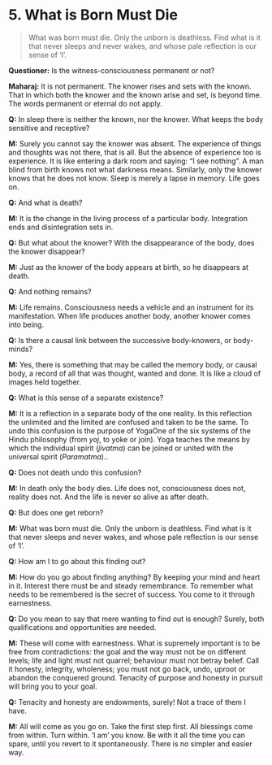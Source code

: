 # 5. What is Born Must Die

>What was born must die. Only the unborn is deathless. Find what is it that never sleeps and never wakes, and whose pale reflection is our sense of ‘I’.

**Questioner:** Is the witness-consciousness permanent or not?

**Maharaj:** It is not permanent. The knower rises and sets with the known. That in which both the knower and the known arise and set, is beyond time. The words permanent or eternal do not apply.

**Q:** In sleep there is neither the known, nor the knower. What keeps the body sensitive and receptive?

**M:** Surely you cannot say the knower was absent. The experience of things and thoughts was not there, that is all. But the absence of experience too is experience. It is like entering a dark room and saying: “I see nothing”. A man blind from birth knows not what darkness means. Similarly, only the knower knows that he does not know. Sleep is merely a lapse in memory. Life goes on.

**Q:** And what is death?

**M:** It is the change in the living process of a particular body. Integration ends and disintegration sets in.

**Q:** But what about the knower? With the disappearance of the body, does the knower disappear?

**M:** Just as the knower of the body appears at birth, so he disappears at death.

**Q:** And nothing remains?

**M:** Life remains. Consciousness needs a vehicle and an instrument for its manifestation. When life produces another body, another knower comes into being.

**Q:** Is there a causal link between the successive body-knowers, or body-minds?

**M:** Yes, there is something that may be called the memory body, or causal body, a record of all that was thought, wanted and done. It is like a cloud of images held together.

**Q:** What is this sense of a separate existence?

**M:** It is a reflection in a separate body of the one reality. In this reflection the unlimited and the limited are confused and taken to be the same. To undo this confusion is the purpose of <span class=tooltip>Yoga<span class=tooltiptext>One of the six systems of the Hindu philosophy (from *yoj*, to yoke or join). Yoga teaches the means by which the individual spirit (*jivatma*) can be joined or united with the universal spirit (*Paramatma*).</span></span>.

**Q:** Does not death undo this confusion?

**M:** In death only the body dies. Life does not, consciousness does not, reality does not. And the life is never so alive as after death.

**Q:** But does one get reborn?

**M:** What was born must die. Only the unborn is deathless. Find what is it that never sleeps and never wakes, and whose pale reflection is our sense of ‘I’.

**Q:** How am I to go about this finding out?

**M:** How do you go about finding anything? By keeping your mind and heart in it. Interest there must be and steady remembrance. To remember what needs to be remembered is the secret of success. You come to it through earnestness.

**Q:** Do you mean to say that mere wanting to find out is enough? Surely, both qualifications and opportunities are needed.

**M:** These will come with earnestness. What is supremely important is to be free from contradictions: the goal and the way must not be on different levels; life and light must not quarrel; behaviour must not betray belief. Call it honesty, integrity, wholeness; you must not go back, undo, uproot or abandon the conquered ground. Tenacity of purpose and honesty in pursuit will bring you to your goal.

**Q:** Tenacity and honesty are endowments, surely! Not a trace of them I have.

**M:** All will come as you go on. Take the first step first. All blessings come from within. Turn within. ‘I am’ you know. Be with it all the time you can spare, until you revert to it spontaneously. There is no simpler and easier way.